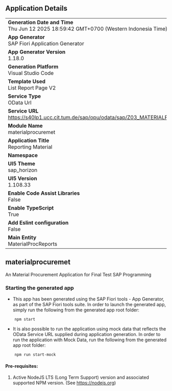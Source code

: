 ## Application Details
|               |
| ------------- |
|**Generation Date and Time**<br>Thu Jun 12 2025 18:59:42 GMT+0700 (Western Indonesia Time)|
|**App Generator**<br>SAP Fiori Application Generator|
|**App Generator Version**<br>1.18.0|
|**Generation Platform**<br>Visual Studio Code|
|**Template Used**<br>List Report Page V2|
|**Service Type**<br>OData Url|
|**Service URL**<br>https://s40lp1.ucc.cit.tum.de/sap/opu/odata/sap/Z03_MATERIALPROC_SRV/|
|**Module Name**<br>materialprocuremet|
|**Application Title**<br>Reporting Material |
|**Namespace**<br>|
|**UI5 Theme**<br>sap_horizon|
|**UI5 Version**<br>1.108.33|
|**Enable Code Assist Libraries**<br>False|
|**Enable TypeScript**<br>True|
|**Add Eslint configuration**<br>False|
|**Main Entity**<br>MaterialProcReports|

## materialprocuremet

An Material Procurement Application for Final Test SAP Programming

### Starting the generated app

-   This app has been generated using the SAP Fiori tools - App Generator, as part of the SAP Fiori tools suite.  In order to launch the generated app, simply run the following from the generated app root folder:

```
    npm start
```

- It is also possible to run the application using mock data that reflects the OData Service URL supplied during application generation.  In order to run the application with Mock Data, run the following from the generated app root folder:

```
    npm run start-mock
```

#### Pre-requisites:

1. Active NodeJS LTS (Long Term Support) version and associated supported NPM version.  (See https://nodejs.org)


